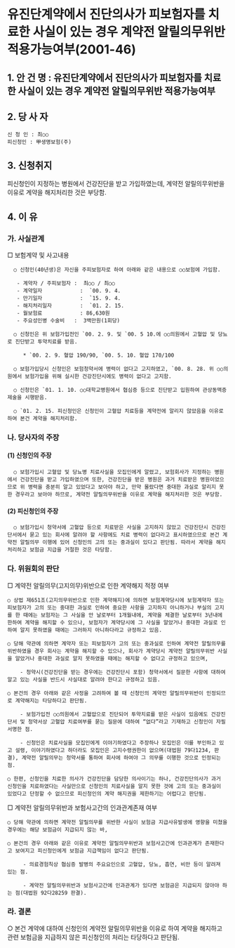 # 유진단계약에서 진단의사가 피보험자를 치료한 사실이 있는 경우 계약전 알릴의무위반 적용가능여부(2001-46)


## 1. 안 건 명 : 유진단계약에서 진단의사가 피보험자를 치료한 사실이 있는 경우 계약전 알릴의무위반 적용가능여부


## 2. 당 사 자

    신 청 인 : 최○○
    피신청인 : 甲생명보험(주)


## 3. 신청취지

  피신청인이 지정하는 병원에서 건강진단을 받고 가입하였는데, 계약전 알릴의무위반을 이유로 계약을 해지처리한 것은 부당함.
 

## 4. 이   유

### 가. 사실관계

□ 보험계약 및 사고내용

      ○ 신청인(40년생)은 자신을 주피보험자로 하여 아래와 같은 내용으로 ○○보험에 가입함.
          
       - 계약자 / 주피보험자 :  최○○ / 최○○
       - 계약일자            :  `00. 9. 4.
       - 만기일자            :  `15. 9. 4.
       - 해지처리일자         :  `01. 2. 15.
       - 월보험료            : 86,630원
       - 주요성인병 수술비   :  3백만원(1회당)

      ○ 신청인은 위 보험가입전인 `00. 2. 9. 및 `00. 5 10.에 ○○의원에서 고혈압 및 당뇨로 진단받고 투약치료를 받음.

         * `00. 2. 9. 혈압 190/90, `00. 5. 10. 혈압 170/100

      ○ 보험가입당시 신청인은 보험청약서에 병력이 없다고 고지하였고, `00. 8. 28. 위 ○○의원에서 보험가입을 위해 실시한 건강진단시에도 병력이 없다고 고지함.

      ○ 신청인은 `01. 1. 10. ○○대학교병원에서 협심증 등으로 진단받고 입원하여 관상동맥증제술을 시행받음.

      ○ `01. 2. 15. 피신청인은 신청인이 고혈압 치료등을 계약전에 알리지 않았음을 이유로 하여 본건 계약을 해지처리함.


### 나. 당사자의 주장

####   (1) 신청인의 주장

      ○ 보험가입시 고혈압 및 당뇨병 치료사실을 모집인에게 알렸고, 보험회사가 지정하는 병원에서 건강진단을 받고 가입하였으며 또한, 건강진단을 받은 병원은 과거 치료받은 병원이었으므로 위 병력을 충분히 알고 있었다고 보아야 하고, 만약 몰랐다면 중대한 과실로 알리지 못한 경우라고 보아야 하므로, 계약전 알릴의무위반을 이유로 계약을 해지처리한 것은 부당함.



####   (2) 피신청인의 주장

      ○ 보험가입시 청약서에 고혈압 등으로 치료받은 사실을 고지하지 않았고 건강진단시 건강진단서에서 묻고 있는 회사에 알려야 할 사항에도 치료 병력이 없다라고 표시하였으므로 본건 계약전 알릴의무 이행에 있어 신청인의 고의 또는 중과실이 있다고 판단됨. 따라서 계약을 해지처리하고 보험금 지급을 거절한 것은 타당함.

### 다. 위원회의 판단

□ 계약전 알릴의무(고지의무)위반으로 인한 계약해지 적정 여부

    ○ 상법 제651조(고지의무위반으로 인한 계약해지)에 의하면 보험계약당시에 보험계약자 또는 피보험자가 고의 또는 중대한 과실로 인하여 중요한 사항을 고지하지 아니하거나 부실의 고지를 한 때에는 보험자는 그 사실을 안 날로부터 1개월내에, 계약을 체결한 날로부터 3년내에 한하여 계약을 해지할 수 있으나, 보험자가 계약당시에 그 사실을 알았거나 중대한 과실로 인하여 알지 못하였을 때에는 그러하지 아니하다라고 규정하고 있음.

    ○ 당해 약관에 의하면 계약자 또는 피보험자가 고의 또는 중과실로 인하여 계약전 알릴의무를 위반하였을 경우 회사는 계약을 해지할 수 있으나, 회사가 계약당시 계약전 알릴의무위반 사실을 알았거나 중대한 과실로 알지 못하였을 때에는 해지할 수 없다고 규정하고 있으며,

        - 청약시(건강진단을 받는 경우에는 건강진단시 포함) 청약서에서 질문한 사항에 대하여 알고 있는 사실을 반드시 사실대로 알려야 한다고 규정하고 있음.

    ○ 본건의 경우 아래와 같은 사정을 고려하여 볼 때 신청인의 계약전 알릴의무위반이 인정되므로 계약해지는 타당하다고 판단됨.

        - 보험가입전 ○○의원에서 고혈압으로 진단되어 투약치료를 받은 사실이 있음에도 건강진단서 및 청약서상 고혈압 치료여부를 묻는 질문에 대하여 “없다”라고 기재하고 신청인이 자필서명한 점.

        - 신청인은 치료사실을 모집인에게 이야기하였다고 주장하나 모집인은 이를 부인하고 있고 설령, 이야기하였다고 하더라도 모집인은 고지수령권한이 없으며(대법원 79다1234, 판결), 계약전 알릴의무는 청약서를 통하여 회사에 하여야 그 의무를 이행한 것으로 인정되는 점.

    ○ 한편, 신청인을 치료한 의사가 건강진단을 담당한 의사이기는 하나, 건강진단의사가 과거 신청인을 치료하였다는 사실만으로 신청인의 치료사실을 알지 못한 것에 고의 또는 중과실이 있었다고 단정할 수 없으므로 피신청인의 계약 해지권을 제한하기는 어렵다고 판단됨.

□ 계약전 알릴의무위반과 보험사고간의 인과관계존재 여부

    ○ 당해 약관에 의하면 계약전 알릴의무를 위반한 사실이 보험금 지급사유발생에 영향을 미쳤을 경우에는 해당 보험금이 지급되지 않는 바,

    ○ 본건의 경우 아래와 같은 이유로 계약전 알릴의무위반과 보험사고간에 인과관계가 존재한다고 보여지고 피신청인에게 보험금 지급책임이 없다고 판단됨.

         - 의료경험칙상 협심증 발병의 주요요인으로 고혈압, 당뇨, 흡연, 비만 등이 알려져 있는 점.

         - 계약전 알릴의무위반과 보험사고간에 인과관계가 있다면 보험금은 지급되지 않아야 하는 점(대법원 92다28259 판결).

### 라. 결론 

○ 본건 계약에 대하여 신청인의 계약전 알릴의무위반을 이유로 하여 계약을 해지하고 관련 보험금을 지급하지 않은 피신청인의 처리는 타당하다고 판단됨.
